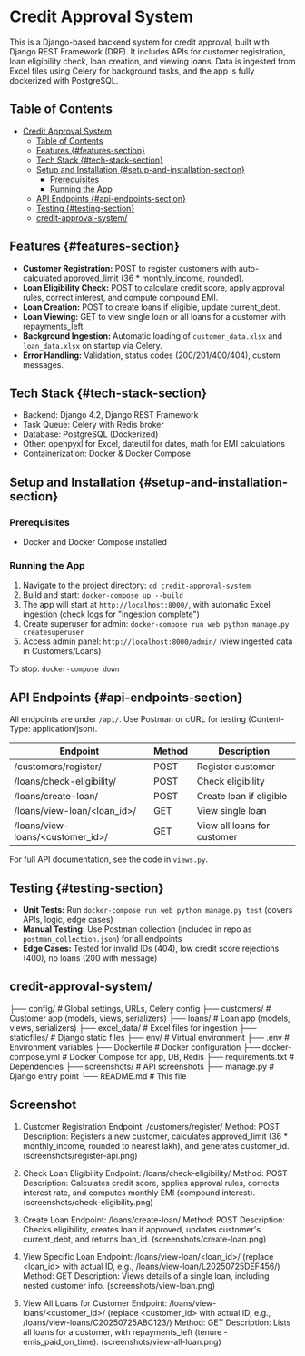 # Credit Approval System

This is a Django-based backend system for credit approval, built with Django REST Framework (DRF). It includes APIs for customer registration, loan eligibility check, loan creation, and viewing loans. Data is ingested from Excel files using Celery for background tasks, and the app is fully dockerized with PostgreSQL.

## Table of Contents

- [Credit Approval System](#credit-approval-system)
  - [Table of Contents](#table-of-contents)
  - [Features {#features-section}](#features-features-section)
  - [Tech Stack {#tech-stack-section}](#tech-stack-tech-stack-section)
  - [Setup and Installation {#setup-and-installation-section}](#setup-and-installation-setup-and-installation-section)
    - [Prerequisites](#prerequisites)
    - [Running the App](#running-the-app)
  - [API Endpoints {#api-endpoints-section}](#api-endpoints-api-endpoints-section)
  - [Testing {#testing-section}](#testing-testing-section)
  - [credit-approval-system/](#credit-approval-system-1)
  
## Features {#features-section}

- **Customer Registration:** POST to register customers with auto-calculated approved_limit (36 * monthly_income, rounded).
- **Loan Eligibility Check:** POST to calculate credit score, apply approval rules, correct interest, and compute compound EMI.
- **Loan Creation:** POST to create loans if eligible, update current_debt.
- **Loan Viewing:** GET to view single loan or all loans for a customer with repayments_left.
- **Background Ingestion:** Automatic loading of `customer_data.xlsx` and `loan_data.xlsx` on startup via Celery.
- **Error Handling:** Validation, status codes (200/201/400/404), custom messages.

## Tech Stack {#tech-stack-section}

- Backend: Django 4.2, Django REST Framework
- Task Queue: Celery with Redis broker
- Database: PostgreSQL (Dockerized)
- Other: openpyxl for Excel, dateutil for dates, math for EMI calculations
- Containerization: Docker & Docker Compose

## Setup and Installation {#setup-and-installation-section}

### Prerequisites

- Docker and Docker Compose installed

### Running the App

1. Navigate to the project directory: `cd credit-approval-system`
2. Build and start: `docker-compose up --build`
3. The app will start at `http://localhost:8000/`, with automatic Excel ingestion (check logs for "ingestion complete")
4. Create superuser for admin: `docker-compose run web python manage.py createsuperuser`
5. Access admin panel: `http://localhost:8000/admin/` (view ingested data in Customers/Loans)

To stop: `docker-compose down`

## API Endpoints {#api-endpoints-section}

All endpoints are under `/api/`. Use Postman or cURL for testing (Content-Type: application/json).

| Endpoint | Method | Description |
|----------|--------|-------------|
| /customers/register/ | POST | Register customer |
| /loans/check-eligibility/ | POST | Check eligibility |
| /loans/create-loan/ | POST | Create loan if eligible |
| /loans/view-loan/<loan_id>/ | GET | View single loan |
| /loans/view-loans/<customer_id>/ | GET | View all loans for customer |

For full API documentation, see the code in `views.py`.

## Testing {#testing-section}

- **Unit Tests:** Run `docker-compose run web python manage.py test` (covers APIs, logic, edge cases)
- **Manual Testing:** Use Postman collection (included in repo as `postman_collection.json`) for all endpoints
- **Edge Cases:** Tested for invalid IDs (404), low credit score rejections (400), no loans (200 with message)

## credit-approval-system/

├── config/               # Global settings, URLs, Celery config
├── customers/            # Customer app (models, views, serializers)
├── loans/                # Loan app (models, views, serializers)
├── excel_data/           # Excel files for ingestion
├── staticfiles/          # Django static files
├── env/                  # Virtual environment
├── .env                  # Environment variables
├── Dockerfile            # Docker configuration
├── docker-compose.yml    # Docker Compose for app, DB, Redis
├── requirements.txt      # Dependencies
├── screenshots/          # API screenshots
├── manage.py             # Django entry point
└── README.md             # This file


## Screenshot

1. Customer Registration
Endpoint: /customers/register/
Method: POST
Description: Registers a new customer, calculates approved_limit (36 * monthly_income, rounded to nearest lakh), and generates customer_id.(screenshots/register-api.png)

2. Check Loan Eligibility
Endpoint: /loans/check-eligibility/
Method: POST
Description: Calculates credit score, applies approval rules, corrects interest rate, and computes monthly EMI (compound interest).
(screenshots/check-eligibility.png)

3. Create Loan
Endpoint: /loans/create-loan/
Method: POST
Description: Checks eligibility, creates loan if approved, updates customer's current_debt, and returns loan_id.
(screenshots/create-loan.png)

4. View Specific Loan
Endpoint: /loans/view-loan/<loan_id>/ (replace <loan_id> with actual ID, e.g., /loans/view-loan/L20250725DEF456/)
Method: GET
Description: Views details of a single loan, including nested customer info.
(screenshots/view-loan.png)

5. View All Loans for Customer
Endpoint: /loans/view-loans/<customer_id>/ (replace <customer_id> with actual ID, e.g., /loans/view-loans/C20250725ABC123/)
Method: GET
Description: Lists all loans for a customer, with repayments_left (tenure - emis_paid_on_time).
(screenshots/view-all-loan.png)
